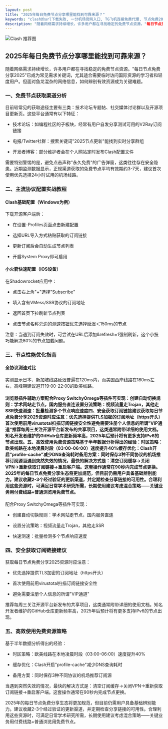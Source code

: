 ```yaml
---
layout: post
title: "2025年每日免费节点分享哪里能找到可靠来源？"
keywords: "clash的url下载失败, 一分机场官网入口, TG飞机连接免费代理, 节点免费2025, clashx苹果手机版"
description: "随着网络需求持续增长，许多用户都在寻找稳定的免费节点资源。"每日节点免费分享2025"已成为常见需求关键词，尤其适合需要临时访问国际资源的学习者和轻度用户。但面对鱼龙混杂的网络信息，如何辨别有效资源成为关键难题。"
---
```


![Clash 推荐图](https://clashjd.github.io/assets/img/clash免费订阅.png)

## 2025年每日免费节点分享哪里能找到可靠来源？

随着网络需求持续增长，许多用户都在寻找稳定的免费节点资源。"每日节点免费分享2025"已成为常见需求关键词，尤其适合需要临时访问国际资源的学习者和轻度用户。但面对鱼龙混杂的网络信息，如何辨别有效资源成为关键难题。

### 一、免费节点获取渠道分析

目前较常见的获取途径主要有三类：技术论坛专题帖、社交媒体讨论群以及开源项目更新页。这些平台通常有以下特征：

- 技术论坛：如编程社区的子板块，经常有用户自发分享测试可用的V2Ray订阅链接

- 电报/Twitter社群：搜索关键词"2025节点更新"能找到实时分享群组

- 开发者博客：部分维护者会在个人网站定时发布Clash配置文件

需要特别警惕的是，避免点击声称"永久免费"的广告弹窗，这类往往存在安全隐患。近期监测数据显示，正规渠道获取的免费节点平均有效期约3-7天，建议首次使用优先选择24小时试用的机场线路。

### 二、主流协议配置实战教程

#### Clash基础配置（Windows为例）

下载开源客户端后：

- 在设置-Profiles页面点击新建配置

- 选择URL导入方式粘贴获取的订阅链接

- 更新订阅后会自动生成节点列表

- 开启System Proxy即可启用

#### 小火箭快速配置（iOS设备）

在Shadowrocket应用中：

- 点击右上角"+"选择"Subscribe"

- 填入含有VMess/SSR协议的订阅地址

- 返回首页下拉刷新节点列表

- 点击节点名称旁边的测速按钮优先选择延迟＜150ms的节点

注意：当遇到订阅失效时，可尝试在URL后添加&refresh=1强制刷新，这个小技巧能解决80%的节点加载问题。

### 三、节点性能优化指南

#### 全协议测速对比

实测显示日本、新加坡线路延迟普遍在120ms内，而美国西岸线路在180ms左右，高峰期建议避开19:00-22:00的欧美线路。

#### 浏览器插件辅助方案配合Proxy SwitchyOmega等插件可实现：创建自动切换规则：学术网站走节点，国内服务直连设置分流策略：视频流量走Trojan，其他走SSR快速测速：批量检测多个节点响应速度四、安全获取订阅链接建议获取每日节点免费分享2025资源时应注意：优先选择提供TLS加密的订阅地址（https开头）首次使用前用virustotal扫描订阅链接安全性避免需要注册个人信息的所谓"VIP通道"推荐每周三关注开源平台新发布的共享项目，这类通常附带详细的使用文档。知名开发者维护的GitHub仓库更新频率高，2025年后预计将有更多支持IPv6的节点出现。五、高效使用免费资源策略基于半年数据分析得出的经验：时区策略：欧美线路在本地凌晨时段（03:00-06:00）速度提升40%缓存优化：Clash开启"profile-cache"减少DNS查询耗时备用方案：同时保存3种不同协议的机场推荐订阅源当遇到突然失效的情况，最快的解决方式是：清空订阅缓存→关闭VPN→重新获取订阅链接→重启客户端。这套操作通常在90秒内完成节点更换。2025年的每日节点免费分享生态将更加规范，但目前仍需用户具备基础辨别能力。建议收藏2-3个经过验证的更新渠道，并定期检查分享链接的可用性。合理利用这些资源时，可满足日常学术研究所需，长期使用建议考虑混合策略——关键业务用付费线路+普通浏览用免费节点。

配合Proxy SwitchyOmega等插件可实现：

- 创建自动切换规则：学术网站走节点，国内服务直连

- 设置分流策略：视频流量走Trojan，其他走SSR

- 快速测速：批量检测多个节点响应速度

### 四、安全获取订阅链接建议

获取每日节点免费分享2025资源时应注意：

- 优先选择提供TLS加密的订阅地址（https开头）

- 首次使用前用virustotal扫描订阅链接安全性

- 避免需要注册个人信息的所谓"VIP通道"

推荐每周三关注开源平台新发布的共享项目，这类通常附带详细的使用文档。知名开发者维护的GitHub仓库更新频率高，2025年后预计将有更多支持IPv6的节点出现。

### 五、高效使用免费资源策略

基于半年数据分析得出的经验：

- 时区策略：欧美线路在本地凌晨时段（03:00-06:00）速度提升40%

- 缓存优化：Clash开启"profile-cache"减少DNS查询耗时

- 备用方案：同时保存3种不同协议的机场推荐订阅源

当遇到突然失效的情况，最快的解决方式是：清空订阅缓存→关闭VPN→重新获取订阅链接→重启客户端。这套操作通常在90秒内完成节点更换。

2025年的每日节点免费分享生态将更加规范，但目前仍需用户具备基础辨别能力。建议收藏2-3个经过验证的更新渠道，并定期检查分享链接的可用性。合理利用这些资源时，可满足日常学术研究所需，长期使用建议考虑混合策略——关键业务用付费线路+普通浏览用免费节点。

